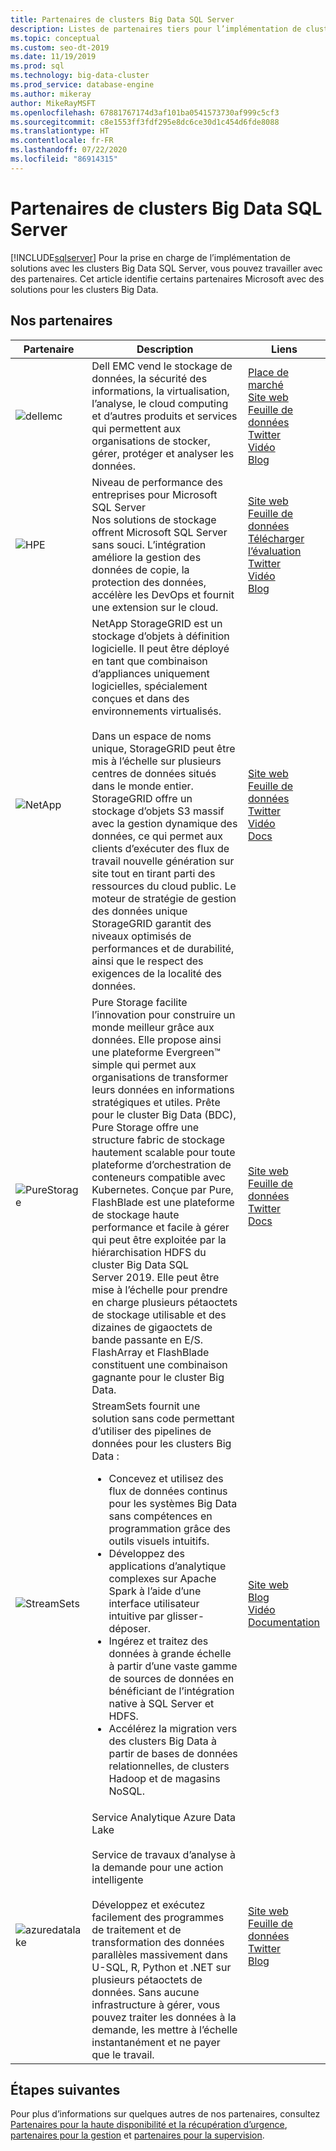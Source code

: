 ```yaml
---
title: Partenaires de clusters Big Data SQL Server
description: Listes de partenaires tiers pour l’implémentation de clusters Big Data SQL Server.
ms.topic: conceptual
ms.custom: seo-dt-2019
ms.date: 11/19/2019
ms.prod: sql
ms.technology: big-data-cluster
ms.prod_service: database-engine
ms.author: mikeray
author: MikeRayMSFT
ms.openlocfilehash: 67881767174d3af101ba0541573730af999c5cf3
ms.sourcegitcommit: c8e1553ff3fdf295e8dc6ce30d1c454d6fde8088
ms.translationtype: HT
ms.contentlocale: fr-FR
ms.lasthandoff: 07/22/2020
ms.locfileid: "86914315"
---
```

# <a name="sql-server-big-data-clusters-partners"></a>Partenaires de clusters Big Data SQL Server
[!INCLUDE[sqlserver](../includes/applies-to-version/sqlserver.md)]
Pour la prise en charge de l’implémentation de solutions avec les clusters Big Data SQL Server, vous pouvez travailler avec des partenaires. Cet article identifie certains partenaires Microsoft avec des solutions pour les clusters Big Data.

## <a name="our-partners"></a>Nos partenaires

| Partenaire | Description | Liens |
| --- | --- | --- |
|![dellemc][1] |Dell EMC vend le stockage de données, la sécurité des informations, la virtualisation, l’analyse, le cloud computing et d’autres produits et services qui permettent aux organisations de stocker, gérer, protéger et analyser les données.|[Place de marché][dellemc_marketplace]<br>[Site web][dellemc_website]<br>[Feuille de données][dellemc_datasheet]<br>[Twitter][dellemc_twitter]<br>[Vidéo][dellemc_youtube]<br>[Blog][dellemc_blog] |
|![HPE][2] |Niveau de performance des entreprises pour Microsoft SQL Server<br>Nos solutions de stockage offrent Microsoft SQL Server sans souci. L’intégration améliore la gestion des données de copie, la protection des données, accélère les DevOps et fournit une extension sur le cloud.|[Site web][hpe_website]<br>[Feuille de données][hpe_datasheet]<br>[Télécharger l’évaluation][hpe_download]<br>[Twitter][hpe_twitter]<br>[Vidéo][hpe_youtube]<br>[Blog][hpe_download]|
|![NetApp][3] |NetApp StorageGRID est un stockage d’objets à définition logicielle. Il peut être déployé en tant que combinaison d’appliances uniquement logicielles, spécialement conçues et dans des environnements virtualisés.<br/><br/>Dans un espace de noms unique, StorageGRID peut être mis à l’échelle sur plusieurs centres de données situés dans le monde entier. StorageGRID offre un stockage d’objets S3 massif avec la gestion dynamique des données, ce qui permet aux clients d’exécuter des flux de travail nouvelle génération sur site tout en tirant parti des ressources du cloud public. Le moteur de stratégie de gestion des données unique StorageGRID garantit des niveaux optimisés de performances et de durabilité, ainsi que le respect des exigences de la localité des données. |[Site web][netapp_website]<br>[Feuille de données][netapp_datasheet]<br>[Twitter][netapp_twitter]<br>[Vidéo][netapp_youtube]<br>[Docs][netapp_docs]|
|![PureStorage][5] |Pure Storage facilite l’innovation pour construire un monde meilleur grâce aux données. Elle propose ainsi une plateforme Evergreen&trade; simple qui permet aux organisations de transformer leurs données en informations stratégiques et utiles.  Prête pour le cluster Big Data (BDC), Pure Storage offre une structure fabric de stockage hautement scalable pour toute plateforme d’orchestration de conteneurs compatible avec Kubernetes. Conçue par Pure, FlashBlade est une plateforme de stockage haute performance et facile à gérer qui peut être exploitée par la hiérarchisation HDFS du cluster Big Data SQL Server 2019. Elle peut être mise à l’échelle pour prendre en charge plusieurs pétaoctets de stockage utilisable et des dizaines de gigaoctets de bande passante en E/S. FlashArray et FlashBlade constituent une combinaison gagnante pour le cluster Big Data. |[Site web][purestorage_website]<br>[Feuille de données][purestorage_datasheet]<br>[Twitter][purestorage_twitter]<br>[Docs][purestorage_docs]|
|![StreamSets][4] |StreamSets fournit une solution sans code permettant d’utiliser des pipelines de données pour les clusters Big Data : <br/><ul><li> Concevez et utilisez des flux de données continus pour les systèmes Big Data sans compétences en programmation grâce des outils visuels intuitifs.</li><li>Développez des applications d’analytique complexes sur Apache Spark à l’aide d’une interface utilisateur intuitive par glisser-déposer. </li><li>Ingérez et traitez des données à grande échelle à partir d’une vaste gamme de sources de données en bénéficiant de l’intégration native à SQL Server et HDFS.</li><li>Accélérez la migration vers des clusters Big Data à partir de bases de données relationnelles, de clusters Hadoop et de magasins NoSQL.</li></ul>   | [Site web][streamsets_website]<br>[Blog][streamsets_blog]<br>[Vidéo][streamsets_youtube]<br>[Documentation][streamsets_docs]|
|![azuredatalake][6] |Service Analytique Azure Data Lake<br><br>Service de travaux d’analyse à la demande pour une action intelligente<br><br>Développez et exécutez facilement des programmes de traitement et de transformation des données parallèles massivement dans U-SQL, R, Python et .NET sur plusieurs pétaoctets de données. Sans aucune infrastructure à gérer, vous pouvez traiter les données à la demande, les mettre à l’échelle instantanément et ne payer que le travail.|[Site web][azuredatalake_website]<br>[Feuille de données](/azure/data-lake-analytics/data-lake-analytics-overview/)<br>[Twitter][azuredatalake_twitter]<br>[Blog][azuredatalake_blog]|

## <a name="next-steps"></a>Étapes suivantes
Pour plus d’informations sur quelques autres de nos partenaires, consultez [Partenaires pour la haute disponibilité et la récupération d’urgence][hadr_partners], [partenaires pour la gestion][management_partners] et [partenaires pour la supervision][monitor_partners].

<!--Image references-->
[1]: ./media/partner-hadr-sql-server/dellemc.png
[2]: ./media/partner-hadr-sql-server/hpe.png
[3]: ./media/partner-hadr-sql-server/netapp-logo.png
[4]: ./media/partner-hadr-sql-server/streamsets-logo.png
[5]: ./media/partner-hadr-sql-server/purestorage-logo.png
[6]: ./media/partner-hadr-sql-server/azure-datalake-analytics.png

<!--Article links-->
[hadr_partners]: ./partner-hadr-sql-server.md
[management_partners]: ./partner-management-sql-server.md
[monitor_partners]: ./partner-monitor-sql-server.md

<!--Website links -->
[dellemc_website]:http://www.dellemc.com
[hpe_website]: https://www.hpe.com/us/en/product-catalog/detail/pip.376220.html
[azuredatalake_website]:https://azure.microsoft.com/services/data-lake-analytics
[netapp_website]: https://www.netapp.com/us/products/data-management-software/object-storage-grid-sds.aspx
[streamsets_website]: https://streamsets.com/
[purestorage_website]: https://www.purestorage.com/


<!--Get Started Links-->

<!--Datasheet Links-->
[dellemc_datasheet]:https://www.dellemc.com/en-be/collaterals/unauth/data-sheets/products/storage/h15963-ss-isilon-all-flash.pdf
[hpe_datasheet]:https://www.hpe.com/h20195/v2/default.aspx?cc=us&lc=en&oid=376220
[netapp_datasheet]:https://www.netapp.com/us/media/ds-3613.pdf
[purestorage_datasheet]:https://www.purestorage.com/content/dam/pdf/en/datasheets/ds-pure-service-orchestrator.pdf

<!--Marketplace Links -->
[dellemc_marketplace]:https://azuremarketplace.microsoft.com/marketplace/apps/dellemc.dell-emc-avamar-virtual-edition

<!--YouTube links-->
[dellemc_youtube]:https://www.youtube.com/watch?v=_52Y-qDKT-4
[hpe_youtube]:https://www.hpe.com/h22228/video-gallery/us/en/products/data-storage-hybrid-cloud/storage-multi/95fd26db-e6ea-44ca-b727-c84d2ef1d446/big-data-clusters-and-hpe-storage-for-microsoft-sql-server-2019/video
[netapp_youtube]:https://www.youtube.com/watch?v=304z8j7aLpc
[streamsets_youtube]:https://www.youtube.com/watch?v=OtNrTBLooBw

<!--Twitter links-->
[dellemc_twitter]:https://twitter.com/dellemc
[hpe_twitter]:https://twitter.com/hpe
[azuredatalake_twitter]:https://twitter.com/azuredatalake
[netapp_twitter]:https://twitter.com/hashtag/storagegrid
[purestorage_twitter]:https://twitter.com/PureStorage

<!--Supported Systems-->
[partner_requirements]:https://www.microsoft.com
[hpe_download]: https://h20392.www2.hpe.com/portal/swdepot/displayProductInfo.do?productNumber=SGLX-DEMO

<!--Blog-->
[hpe_blog]: https://community.hpe.com/t5/Servers-The-Right-Compute/SQL-Server-for-Linux-Is-Here-and-A-New-Chapter-for-Mission/ba-p/6977571#.WiHWW0xFwUE
[dellemc_blog]:https://community.emc.com/people/bonibruno/blog/2019/11/01/using-dell-emc-isilon-with-microsofts-sql-server-big-data-clusters
[azuredatalake_blog]:https://azureinfohub.azurewebsites.net/Service?serviceTitle=Azure%20Data%20Lake%20Analytics
[streamsets_blog]:https://streamsets.com/blog/sentiment-analysis-microsoft-sql-server-2019-big-data-cluster-and-streamsets-dataops-platform/
[purestorage_blog]:https://blog.purestorage.com/storage-as-a-service-for-sql-server-2019-big-data-clusters/

<!--Docs-->
[netapp_docs]:https://blog.netapp.com/microsoft-sql-server-big-data-clusters-with-storagegrid/
[streamsets_docs]:https://streamsets.com/documentation/datacollector/latest/help/datacollector/UserGuide/Destinations/SQLServerBDCBulk.html#concept_hjv_5nn_r3b
[purestorage_docs]:https://www.purestorage.com/pure-folio/docs.html
